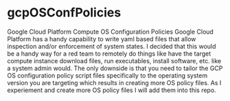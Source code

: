 # gcpOSConfPolicies
Google Cloud Platform Compute OS Configuration Policies
Google Cloud Platform has a handy capability to write yaml based files that allow inspection and/or enforcement of system states. I decided that this would be a handy way for a red team to remotely do things like have the target compute instance download files, run executables, install software, etc. like a system admin would. The only downside is that you need to tailor the GCP OS configuration policy script files specifically to the operating system version you are targeting which results in creating more OS policy files. As I experiement and create more OS policy files I will add them into this repo. 

